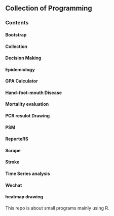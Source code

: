 ## Collection of Programming 
### Contents

#### Bootstrap
#### Collection
#### Decision Making
#### Epidemiology
#### GPA Calculator
#### Hand-foot-mouth Disease
#### Mortality evaluation
#### PCR resulot Drawing
#### PSM
#### ReporteRS
#### Scrape
#### Stroke
#### Time Series analysis
#### Wechat
#### heatmap drawing

This repo is about small programs mainly using R.
